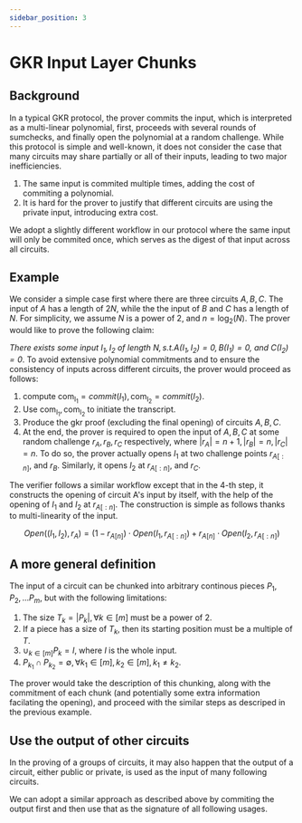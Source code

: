 ```yaml
---
sidebar_position: 3
---
```


# GKR Input Layer Chunks

## Background
In a typical GKR protocol, the prover commits the input, which is interpreted as a multi-linear polynomial, first, proceeds with several rounds of sumchecks, and finally open the polynomial at a random challenge. While this protocol is simple and well-known, it does not consider the case that many circuits may share partially or all of their inputs, leading to two major inefficiencies.

1. The same input is commited multiple times, adding the cost of commiting a polynomial.
2. It is hard for the prover to justify that different circuits are using the private input, introducing extra cost.

We adopt a slightly different workflow in our protocol where the same input will only be commited once, which serves as the digest of that input across all circuits. 

## Example
We consider a simple case first where there are three circuits $A, B, C$. The input of $A$ has a length of $2N$, while the the input of $B$ and $C$ has a length of $N$. For simplicity, we assume $N$ is a power of 2, and $n = \log_2(N)$. The prover would like to prove the following claim:

*There exists some input $I_1, I_2$ of length $N, s.t. A(I_1, I_2) = 0, B(I_1) = 0$, and $C(I_2) = 0$*. To avoid extensive polynomial commitments and to ensure the consistency of inputs across different circuits, the prover would proceed as follows:

1. compute $\mathsf{com_{I_1}} = commit(I_1), \mathsf{com_{I_2}} = commit(I_2)$.
2. Use $\mathsf{com_{I_1}}, \mathsf{com_{I_2}}$ to initiate the transcript.
3. Produce the gkr proof (excluding the final opening) of circuits $A, B, C$.
4. At the end, the prover is required to open the input of $A, B, C$ at some random challenge $r_A, r_B, r_C$ respectively, where $|r_A| = n + 1, |r_B| = n, |r_C| = n$. To do so, the prover actually opens $I_1$ at two challenge points ${r_A}_{[:n]}$, and $r_B$. Similarly, it opens $I_2$ at ${r_A}_{[:n]}$, and $r_C$.

The verifier follows a similar workflow except that in the 4-th step, it constructs the opening of circuit A's input by itself, with the help of the opening of $I_1$ and $I_2$ at ${r_A}_{[:n]}$. The construction is simple as follows thanks to multi-linearity of the input.

$$
Open((I_1, I_2), r_A) = (1 - {r_A}_{[n]}) \cdot Open(I_1, {r_A}_{[:n]}) + {r_A}_{[n]}\cdot Open(I_2, {r_A}_{[:n]})
$$

## A more general definition
The input of a circuit can be chunked into arbitrary continous pieces $P_1, P_2, ... P_m$, but with the following limitations:

1. The size $T_k=|P_k|, \forall k\in[m]$ must be a power of 2.
2. If a piece has a size of $T_k$, then its starting position must be a multiple of $T$.
3. $\cup_{k\in[m]} P_k = I$, where $I$ is the whole input.
4. $P_{k_1} \cap P_{k_2} = \emptyset, \forall k_1 \in [m], k_2 \in [m], k_1 \neq k_2$.

The prover would take the description of this chunking, along with the commitment of each chunk (and potentially some extra information facilating the opening), and proceed with the similar steps as descriped in the previous example.

## Use the output of other circuits 
In the proving of a groups of circuits, it may also happen that the output of a circuit, either public or private, is used as the input of many following circuits. 

We can adopt a similar approach as described above by commiting the output first and then use that as the signature of all following usages.
